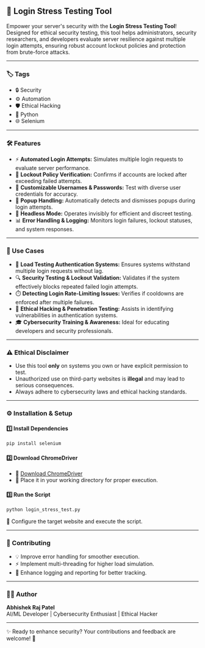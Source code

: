## 🚀 Login Stress Testing Tool

Empower your server's security with the **Login Stress Testing Tool**! Designed for ethical security testing, this tool helps administrators, security researchers, and developers evaluate server resilience against multiple login attempts, ensuring robust account lockout policies and protection from brute-force attacks.

---

### 🏷️ Tags
- 🔒 Security
- ⚙️ Automation
- 🛡️ Ethical Hacking
- 🐍 Python
- 🌐 Selenium

---

### 🛠️ Features
- ⚡ **Automated Login Attempts:** Simulates multiple login requests to evaluate server performance.
- 🔐 **Lockout Policy Verification:** Confirms if accounts are locked after exceeding failed attempts.
- 📝 **Customizable Usernames & Passwords:** Test with diverse user credentials for accuracy.
- 🚫 **Popup Handling:** Automatically detects and dismisses popups during login attempts.
- 👻 **Headless Mode:** Operates invisibly for efficient and discreet testing.
- 📊 **Error Handling & Logging:** Monitors login failures, lockout statuses, and system responses.

---

### 🎯 Use Cases
- 🧪 **Load Testing Authentication Systems:** Ensures systems withstand multiple login requests without lag.
- 🔍 **Security Testing & Lockout Validation:** Validates if the system effectively blocks repeated failed login attempts.
- ⏱️ **Detecting Login Rate-Limiting Issues:** Verifies if cooldowns are enforced after multiple failures.
- 💼 **Ethical Hacking & Penetration Testing:** Assists in identifying vulnerabilities in authentication systems.
- 🎓 **Cybersecurity Training & Awareness:** Ideal for educating developers and security professionals.

---

### ⚠️ Ethical Disclaimer
- Use this tool **only** on systems you own or have explicit permission to test.
- Unauthorized use on third-party websites is **illegal** and may lead to serious consequences.
- Always adhere to cybersecurity laws and ethical hacking standards.

---

### ⚙️ Installation & Setup

#### 1️⃣ Install Dependencies
```bash
pip install selenium
```

#### 2️⃣ Download ChromeDriver
- 🔗 [Download ChromeDriver](https://chromedriver.chromium.org/downloads)
- 📂 Place it in your working directory for proper execution.

#### 3️⃣ Run the Script
```bash
python login_stress_test.py
```
🚀 Configure the target website and execute the script.

---

### 🤝 Contributing
- 💡 Improve error handling for smoother execution.
- ⚡ Implement multi-threading for higher load simulation.
- 📝 Enhance logging and reporting for better tracking.

---

### 👨‍💻 Author
**Abhishek Raj Patel**  
AI/ML Developer | Cybersecurity Enthusiast | Ethical Hacker

---

✨ Ready to enhance security? Your contributions and feedback are welcome! 🚀
